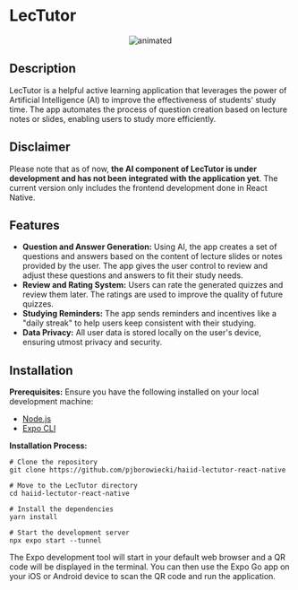 # LecTutor

<p align="center">
  <img src="https://github.com/pjborowiecki/haiid-lectutor-react-native/blob/more-fixes/img/lectutor.gif" alt="animated" />
</p>


## Description
LecTutor is a helpful active learning application that leverages the power of Artificial Intelligence (AI) to improve the effectiveness of students' study time. The app automates the process of question creation based on lecture notes or slides, enabling users to study more efficiently.

## Disclaimer
Please note that as of now, **the AI component of LecTutor is under development and has not been integrated with the application yet**. The current version only includes the frontend development done in React Native.

## Features
- **Question and Answer Generation:** Using AI, the app creates a set of questions and answers based on the content of lecture slides or notes provided by the user. The app gives the user control to review and adjust these questions and answers to fit their study needs.
- **Review and Rating System:** Users can rate the generated quizzes and review them later. The ratings are used to improve the quality of future quizzes.
- **Studying Reminders:** The app sends reminders and incentives like a "daily streak" to help users keep consistent with their studying.
- **Data Privacy:** All user data is stored locally on the user's device, ensuring utmost privacy and security.

## Installation
**Prerequisites:**
Ensure you have the following installed on your local development machine:
- [Node.js](https://nodejs.org/)
- [Expo CLI](https://docs.expo.dev/get-started/installation/)

**Installation Process:**

```
# Clone the repository
git clone https://github.com/pjborowiecki/haiid-lectutor-react-native

# Move to the LecTutor directory
cd haiid-lectutor-react-native

# Install the dependencies
yarn install

# Start the development server
npx expo start --tunnel
```

The Expo development tool will start in your default web browser and a QR code will be displayed in the terminal. You can then use the Expo Go app on your iOS or Android device to scan the QR code and run the application. 


